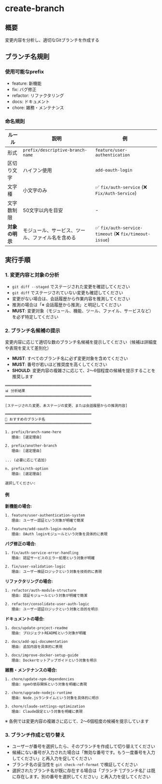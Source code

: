 # create-branch

## 概要

変更内容を分析し、適切なGitブランチを作成する

## ブランチ名規則

### 使用可能なprefix

- feature: 新機能
- fix: バグ修正
- refactor: リファクタリング
- docs: ドキュメント
- chore: 雑務・メンテナンス

### 命名規則

| ルール | 説明 | 例 |
|---|---|---|
| 形式 | `prefix/descriptive-branch-name` | `feature/user-authentication` |
| 区切り文字 | ハイフン使用 | `add-oauth-login` |
| 文字種 | 小文字のみ | ✅ `fix/auth-service` (❌ `Fix/Auth-Service`) |
| 文字数制限 | 50文字以内を目安 | - |
| **対象の明示** | モジュール、サービス、ツール、ファイル名を含める | ✅ `fix/auth-service-timeout` (❌ `fix/timeout-issue`) |

## 実行手順

### 1. 変更内容と対象の分析

- `git diff --staged` でステージされた変更を確認してください
- `git diff` でステージされていない変更も確認してください
- 変更がない場合は、会話履歴から作業内容を推測してください
- 推測の場合は「※ 会話履歴から推測」と明記してください
- **MUST**: 変更対象（モジュール、機能、ツール、ファイル、サービスなど）を必ず特定してください

### 2. ブランチ名候補の提示

変更内容に応じて適切な数のブランチ名候補を提示してください（候補は詳細度や表現を変えて差別化）

- **MUST**: すべてのブランチ名に必ず変更対象を含めてください
- **MUST**: 番号が若いほど推奨度を高くしてください
- **SHOULD**: 変更内容の複雑さに応じて、2〜6個程度の候補を提示することを推奨します

```text
════════════════════════════════════════
📊 分析結果
════════════════════════════════════════

[ステージされた変更、未ステージの変更、または会話履歴からの推測内容]

════════════════════════════════════════
🔀 おすすめのブランチ名
════════════════════════════════════════

1. prefix/branch-name-here
   理由: [選定理由]

2. prefix/another-branch
   理由: [選定理由]

... (必要に応じて追加)

n. prefix/nth-option
   理由: [選定理由]

選択してください:
```

#### 例

**新機能の場合:**

```text
1. feature/user-authentication-system
   理由: ユーザー認証という対象が明確で簡潔

2. feature/add-oauth-login-module
   理由: OAuth loginモジュールという対象を具体的に表現
```

**バグ修正の場合:**

```text
1. fix/auth-service-error-handling
   理由: 認証サービスのエラー処理という対象が明確

2. fix/user-validation-logic
   理由: ユーザー検証ロジックという対象を技術的に表現
```

**リファクタリングの場合:**

```text
1. refactor/auth-module-structure
   理由: 認証モジュールという対象が明確で簡潔

2. refactor/consolidate-user-auth-logic
   理由: ユーザー認証ロジックという対象と目的を明示
```

**ドキュメントの場合:**

```text
1. docs/update-project-readme
   理由: プロジェクトREADMEという対象が明確

2. docs/add-api-documentation
   理由: 追加内容を具体的に表現

3. docs/improve-docker-setup-guide
   理由: Dockerセットアップガイドという対象を明示
```

**雑務・メンテナンスの場合:**

```text
1. chore/update-npm-dependencies
   理由: npmの依存関係という対象を明確に表現

2. chore/upgrade-nodejs-runtime
   理由: Node.jsランタイムという対象を具体的に明示

3. chore/claude-settings-optimization
   理由: Claude設定という対象を明確に表現
```

※ 各例では変更内容の複雑さに応じて、2〜6個程度の候補を提示しています

### 3. ブランチ作成と切り替え

- ユーザーが番号を選択したら、そのブランチを作成して切り替えてください
- 候補にない番号が入力された場合は「無効な番号です。もう一度番号を入力してください」と再入力を促してください
- ブランチ名の妥当性を `git check-ref-format` で検証してください
- 選択されたブランチ名が既に存在する場合は「ブランチ '[ブランチ名]' は既に存在します。別の番号を選択してください」と再入力を促してください
